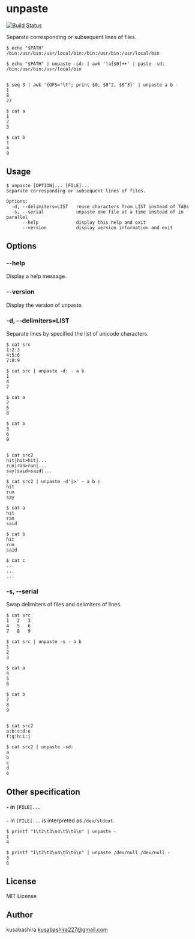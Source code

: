 unpaste
=======

[![Build Status](https://travis-ci.org/kusabashira/unpaste.svg?branch=master)](https://travis-ci.org/kusabashira/unpaste)

Separate corresponding or subsequent lines of files.

```
$ echo "$PATH"
/bin:/usr/bin:/usr/local/bin:/bin:/usr/bin:/usr/local/bin

$ echo "$PATH" | unpaste -sd: | awk '!a[$0]++' | paste -sd:
/bin:/usr/bin:/usr/local/bin


$ seq 3 | awk '{OFS="\t"; print $0, $0^2, $0^3}' | unpaste a b -
1
8
27

$ cat a
1
2
3

$ cat b
1
4
9
```

Usage
-----

```
$ unpaste [OPTION]... [FILE]...
Separate corresponding or subsequent lines of files.

Options:
  -d, --delimiters=LIST   reuse characters from LIST instead of TABs
  -s, --serial            unpaste one file at a time instead of in parallel
      --help              display this help and exit
      --version           display version information and exit
```

Options
-------

### --help

Display a help message.

### --version

Display the version of unpaste.

### -d, --delimiters=LIST

Separate lines by specified the list of unicode characters.

```
$ cat src
1:2:3
4:5:6
7:8:9

$ cat src | unpaste -d: - a b
1
4
7

$ cat a
2
5
8

$ cat b
3
6
9


$ cat src2
hit|hit>hit|...
run|ran>run|...
say|said>said|...

$ cat src2 | unpaste -d'|>' - a b c
hit
run
say

$ cat a
hit
ran
said

$ cat b
hit
run
said

$ cat c
...
...
...
```

### -s, --serial

Swap delimiters of files and delimiters of lines.

```
$ cat src
1	2	3
4	5	6
7	8	9

$ cat src | unpaste -s - a b
1
2
3

$ cat a
4
5
6

$ cat b
7
8
9


$ cat src2
a:b:c:d:e
f:g:h:i:j

$ cat src2 | unpaste -sd:
a
b
c
d
e
```

Other specification
-------------------

#### `-` in `[FILE]...`

`-` in `[FILE]...` is interpreted as `/dev/stdout`.

```
$ printf "1\t2\t3\n4\t5\t6\n" | unpaste -
1
4

$ printf "1\t2\t3\n4\t5\t6\n" | unpaste /dev/null /dev/null -
3
6
```

License
-------

MIT License

Author
------

kusabashira <kusabashira227@gmail.com>
